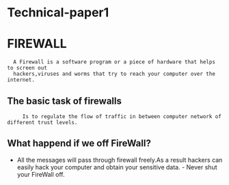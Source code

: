 # Technical-paper1

# FIREWALL
      A Firewall is a software program or a piece of hardware that helps to screen out 
      hackers,viruses and worms that try to reach your computer over the internet.
## The basic task of firewalls
         Is to regulate the flow of traffic in between computer network of different trust levels.
 ## What happend if we off FireWall?
 - All the messages will pass through firewall freely.As a result hackers can easily hack your
        computer and obtain your sensitive data.
       - Never shut your FireWall off.
        
          
